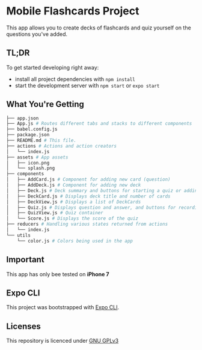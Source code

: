 # Mobile Flashcards Project

This app allows you to create decks of flashcards and quiz yourself on the questions you've added.

## TL;DR

To get started developing right away:

* install all project dependencies with `npm install`
* start the development server with `npm start` or `expo start`

## What You're Getting
```bash
├── app.json
├── App.js # Routes different tabs and stacks to different components
├── babel.config.js
├── package.json
├── README.md # This file.
├── actions # Actions and action creators
│   └── index.js
├── assets # App assets
│   ├── icon.png
│   └── splash.png
├── components
│   ├── AddCard.js # Component for adding new card (question)
│   ├── AddDeck.js # Component for adding new deck
│   ├── Deck.js # Deck summary and buttons for starting a quiz or adding new card (question)
│   ├── DeckCard.js # Displays deck title and number of cards
│   ├── DeckView.js # Displays a list of DeckCards
│   ├── Quiz.js # Displays question and answer, and buttons for recording correct/incorrect
│   ├── QuizView.js # Quiz container
│   └── Score.js # Displays the score of the quiz
├── reducers # Handling various states returned from actions
│   └── index.js
└── utils
    └── color.js # Colors being used in the app
```

## Important
This app has only bee tested on **iPhone 7**

## Expo CLI

This project was bootstrapped with [Expo CLI](https://docs.expo.io/get-started/create-a-new-app/).
## Licenses

This repository is licenced under [GNU GPLv3](https://spdx.org/licenses/GPL-3.0-or-later.html)